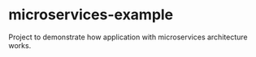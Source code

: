 # microservices-example
Project to demonstrate how application with microservices architecture works.
